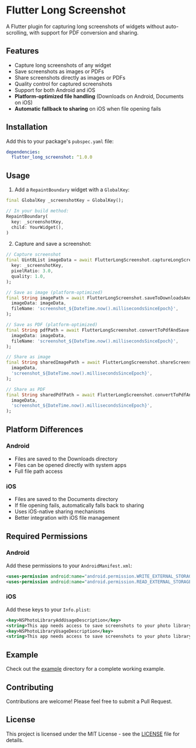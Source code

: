 # Flutter Long Screenshot

A Flutter plugin for capturing long screenshots of widgets without auto-scrolling, with support for PDF conversion and sharing.

## Features

- Capture long screenshots of any widget
- Save screenshots as images or PDFs
- Share screenshots directly as images or PDFs
- Quality control for captured screenshots
- Support for both Android and iOS
- **Platform-optimized file handling** (Downloads on Android, Documents on iOS)
- **Automatic fallback to sharing** on iOS when file opening fails

## Installation

Add this to your package's `pubspec.yaml` file:

```yaml
dependencies:
  flutter_long_screenshot: ^1.0.0
```

## Usage

1. Add a `RepaintBoundary` widget with a `GlobalKey`:

```dart
final GlobalKey _screenshotKey = GlobalKey();

// In your build method:
RepaintBoundary(
  key: _screenshotKey,
  child: YourWidget(),
)
```

2. Capture and save a screenshot:

```dart
// Capture screenshot
final Uint8List imageData = await FlutterLongScreenshot.captureLongScreenshot(
  key: _screenshotKey,
  pixelRatio: 3.0,
  quality: 1.0,
);

// Save as image (platform-optimized)
final String imagePath = await FlutterLongScreenshot.saveToDownloadsAndOpen(
  imageData: imageData,
  fileName: 'screenshot_${DateTime.now().millisecondsSinceEpoch}',
);

// Save as PDF (platform-optimized)
final String pdfPath = await FlutterLongScreenshot.convertToPdfAndSave(
  imageData: imageData,
  fileName: 'screenshot_${DateTime.now().millisecondsSinceEpoch}',
);

// Share as image
final String sharedImagePath = await FlutterLongScreenshot.shareScreenshot(
  imageData,
  'screenshot_${DateTime.now().millisecondsSinceEpoch}',
);

// Share as PDF
final String sharedPdfPath = await FlutterLongScreenshot.convertToPdfAndShare(
  imageData,
  'screenshot_${DateTime.now().millisecondsSinceEpoch}',
);
```

## Platform Differences

### Android

- Files are saved to the Downloads directory
- Files can be opened directly with system apps
- Full file path access

### iOS

- Files are saved to the Documents directory
- If file opening fails, automatically falls back to sharing
- Uses iOS-native sharing mechanisms
- Better integration with iOS file management

## Required Permissions

### Android

Add these permissions to your `AndroidManifest.xml`:

```xml
<uses-permission android:name="android.permission.WRITE_EXTERNAL_STORAGE"/>
<uses-permission android:name="android.permission.READ_EXTERNAL_STORAGE"/>
```

### iOS

Add these keys to your `Info.plist`:

```xml
<key>NSPhotoLibraryAddUsageDescription</key>
<string>This app needs access to save screenshots to your photo library</string>
<key>NSPhotoLibraryUsageDescription</key>
<string>This app needs access to save screenshots to your photo library</string>
```

## Example

Check out the [example](https://github.com/jay-benzatine/flutter_long_screenshot/tree/main/example) directory for a complete working example.

## Contributing

Contributions are welcome! Please feel free to submit a Pull Request.

## License

This project is licensed under the MIT License - see the [LICENSE](LICENSE) file for details.
